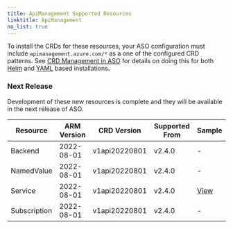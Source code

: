 ```yaml
---
title: ApiManagement Supported Resources
linktitle: ApiManagement
no_list: true
---
```

To install the CRDs for these resources, your ASO configuration must include `apimanagement.azure.com/*` as a one of the configured CRD patterns. See [CRD Management in ASO](https://azure.github.io/azure-service-operator/guide/crd-management/) for details on doing this for both [Helm](https://azure.github.io/azure-service-operator/guide/crd-management/#helm) and [YAML](https://azure.github.io/azure-service-operator/guide/crd-management/#yaml) based installations.

### Next Release

Development of these new resources is complete and they will be available in the next release of ASO.

| Resource     | ARM Version | CRD Version   | Supported From | Sample                                                                                                                              |
|--------------|-------------|---------------|----------------|-------------------------------------------------------------------------------------------------------------------------------------|
| Backend      | 2022-08-01  | v1api20220801 | v2.4.0         | -                                                                                                                                   |
| NamedValue   | 2022-08-01  | v1api20220801 | v2.4.0         | -                                                                                                                                   |
| Service      | 2022-08-01  | v1api20220801 | v2.4.0         | [View](https://github.com/Azure/azure-service-operator/tree/main/v2/samples/apimanagement/v1api20220801/v1api20220801_service.yaml) |
| Subscription | 2022-08-01  | v1api20220801 | v2.4.0         | -                                                                                                                                   |

